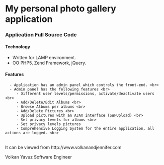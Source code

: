 My personal photo gallery application
=============================================
  
### Application Full Source Code ###
  
#### Technology ####
  - Written for LAMP environment. <br>
  - OO PHP5, Zend Framework, jQuery. <br>
	  
#### Features ####
      - Application has an admin panel which controls the front-end. <br>
	  - Admin panel has the following features <br>
	     - Different user levels/permissions, activate/deactivate users <br>
		 - Add/Delete/Edit Albums <br>
		 - Browse Albums per albums <br>
		 - Add/Delete Pictures <br> 
		 - Upload pictures with an AJAX interface (SWFUpload) <br>
		 - Set privacy levels for albums <br>
		 - Set privacy levels pictures
		 - Comprehensive Logging System for the entire application, all actions are logged. <br>

<br>
It can be viewed from http://www.volkanandjennifer.com	<br>
	 
Volkan Yavuz
Software Engineer
		 